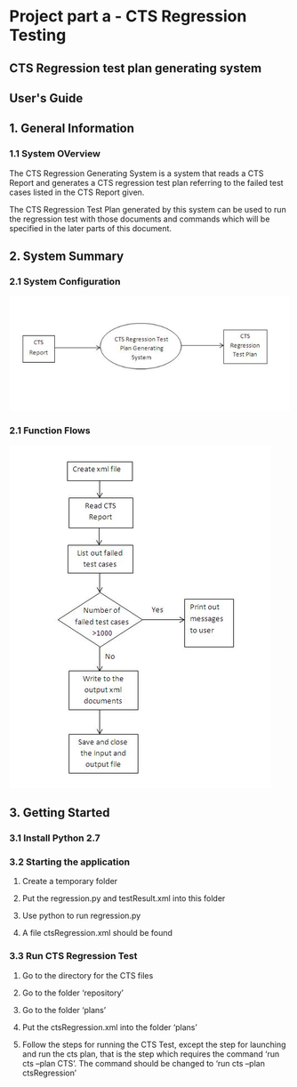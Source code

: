 # Project part a - CTS Regression Testing

## CTS Regression test plan generating system
## User's Guide

## 1. General Information
### 1.1 System OVerview

The CTS Regression Generating System is a system that reads a CTS Report and generates a CTS regression test plan referring to the failed test cases listed in the CTS Report given.

The CTS Regression Test Plan generated by this system can be used to run the regression test with those documents and commands which will be specified in the later parts of this document.

## 2. System Summary
### 2.1	System Configuration
![Alt text](https://github.com/laikayeekelly/CTS_Regression_Test_Python/raw/master/System_Configuration.JPG)
### 2.1	Function Flows
![Alt text](https://github.com/laikayeekelly/CTS_Regression_Test_Python/raw/master/Function_Flows.JPG)


## 3. Getting Started

### 3.1	Install Python 2.7

### 3.2 Starting the application

1. Create a temporary folder

2.	Put the regression.py and testResult.xml into this folder

3.	Use python to run regression.py

4.	A file ctsRegression.xml should be found <br>

### 3.3	Run CTS Regression Test

1.	Go to the directory for the CTS files

2.	Go to the folder ‘repository’

3.	Go to the folder ‘plans’ 

4.	Put the ctsRegression.xml into the folder ‘plans’

5.	Follow the steps for running the CTS Test, except the step for launching and run the cts plan, that is the step which requires the command ‘run cts –plan CTS’. The command should be changed to ‘run cts –plan ctsRegression’
